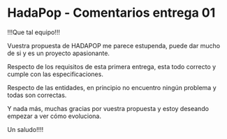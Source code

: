 # HadaPop - Comentarios entrega 01


!!!Que tal equipo!!!

Vuestra propuesta de HADAPOP me parece estupenda, puede dar mucho de si y es un proyecto apasionante.

Respecto de los requisitos de esta primera entrega, esta todo correcto y cumple con las especificaciones.

Respecto de las entidades, en principio no encuentro ningún problema y todas son correctas.

Y nada más, muchas gracias por vuestra propuesta y estoy deseando empezar a ver cómo evoluciona.

Un saludo!!!!

